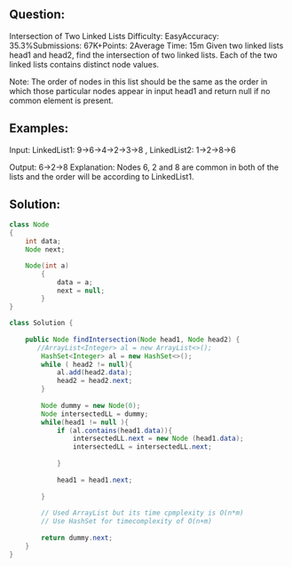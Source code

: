 ## Question:
Intersection of Two Linked Lists
Difficulty: EasyAccuracy: 35.3%Submissions: 67K+Points: 2Average Time: 15m
Given two linked lists head1 and head2, find the intersection of two linked lists. Each of the two linked lists contains distinct node values.

Note: The order of nodes in this list should be the same as the order in which those particular nodes appear in input head1 and return null if no common element is present.

## Examples:

Input: LinkedList1: 9->6->4->2->3->8 , LinkedList2: 1->2->8->6
 
Output: 6->2->8
Explanation: Nodes 6, 2 and 8 are common in both of the lists and the order will be according to LinkedList1. 

## Solution:
```java
class Node
{
    int data;
    Node next;

    Node(int a)
        {
            data = a;
            next = null;
        }
}

class Solution {
    
    public Node findIntersection(Node head1, Node head2) {
       //ArrayList<Integer> al = new ArrayList<>();
        HashSet<Integer> al = new HashSet<>();
        while ( head2 != null){
            al.add(head2.data);
            head2 = head2.next;
        }
        
        Node dummy = new Node(0);
        Node intersectedLL = dummy;
        while(head1 != null ){
            if (al.contains(head1.data)){
                intersectedLL.next = new Node (head1.data);
                intersectedLL = intersectedLL.next;
                
            }
            
            head1 = head1.next;
           
        }
        
        // Used ArrayList but its time cpmplexity is O(n*m)
        // Use HashSet for timecomplexity of O(n+m)
        
        return dummy.next;
    }
}
```